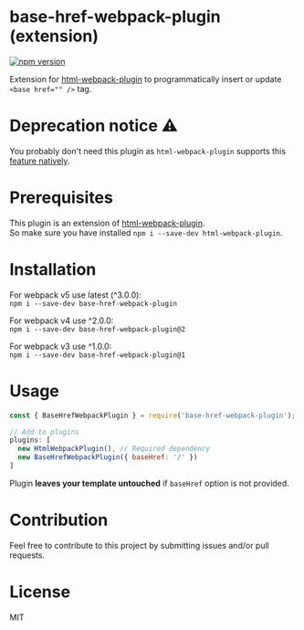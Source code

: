 # base-href-webpack-plugin (extension)

[![npm version](https://badge.fury.io/js/base-href-webpack-plugin.svg)](https://badge.fury.io/js/base-href-webpack-plugin)

Extension for [html-webpack-plugin](https://github.com/ampedandwired/html-webpack-plugin) to programmatically insert or update `<base href="" />` tag.

# Deprecation notice ⚠️

You probably don't need this plugin as `html-webpack-plugin` supports this [feature natively](https://github.com/jantimon/html-webpack-plugin#base-tag).

# Prerequisites

This plugin is an extension of [html-webpack-plugin](https://github.com/ampedandwired/html-webpack-plugin).  
So make sure you have installed `npm i --save-dev html-webpack-plugin`.

# Installation

For webpack v5 use latest (^3.0.0):  
`npm i --save-dev base-href-webpack-plugin`

For webpack v4 use ^2.0.0:  
`npm i --save-dev base-href-webpack-plugin@2`

For webpack v3 use ^1.0.0:  
`npm i --save-dev base-href-webpack-plugin@1`

# Usage

```javascript
const { BaseHrefWebpackPlugin } = require('base-href-webpack-plugin');

// Add to plugins
plugins: [
  new HtmlWebpackPlugin(), // Required dependency
  new BaseHrefWebpackPlugin({ baseHref: '/' })
]
```

Plugin **leaves your template untouched** if `baseHref` option is not provided.

# Contribution

Feel free to contribute to this project by submitting issues and/or pull requests.

# License

MIT
